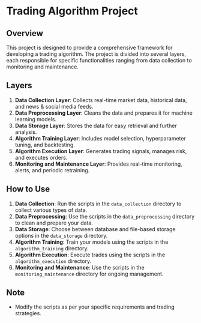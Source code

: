 
# Trading Algorithm Project

## Overview

This project is designed to provide a comprehensive framework for developing a trading algorithm. The project is divided into several layers, each responsible for specific functionalities ranging from data collection to monitoring and maintenance.

## Layers

1. **Data Collection Layer**: Collects real-time market data, historical data, and news & social media feeds.
2. **Data Preprocessing Layer**: Cleans the data and prepares it for machine learning models.
3. **Data Storage Layer**: Stores the data for easy retrieval and further analysis.
4. **Algorithm Training Layer**: Includes model selection, hyperparameter tuning, and backtesting.
5. **Algorithm Execution Layer**: Generates trading signals, manages risk, and executes orders.
6. **Monitoring and Maintenance Layer**: Provides real-time monitoring, alerts, and periodic retraining.

## How to Use

1. **Data Collection**: Run the scripts in the `data_collection` directory to collect various types of data.
2. **Data Preprocessing**: Use the scripts in the `data_preprocessing` directory to clean and prepare your data.
3. **Data Storage**: Choose between database and file-based storage options in the `data_storage` directory.
4. **Algorithm Training**: Train your models using the scripts in the `algorithm_training` directory.
5. **Algorithm Execution**: Execute trades using the scripts in the `algorithm_execution` directory.
6. **Monitoring and Maintenance**: Use the scripts in the `monitoring_maintenance` directory for ongoing management.

## Note

- Modify the scripts as per your specific requirements and trading strategies.
